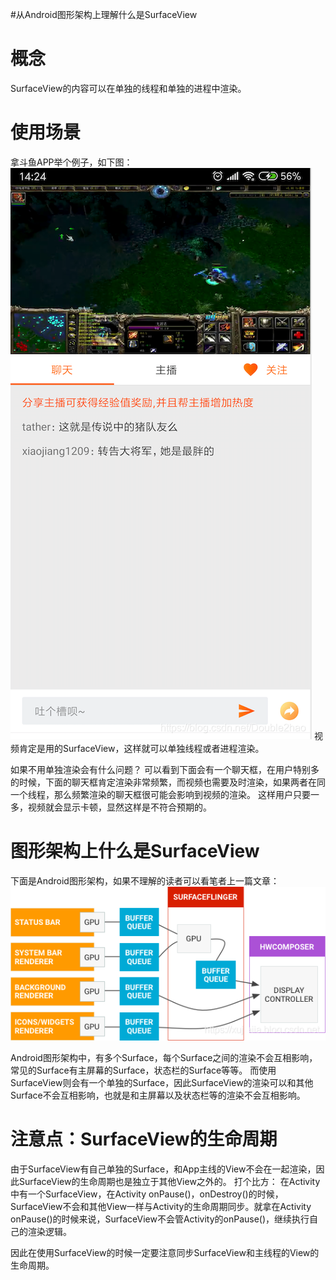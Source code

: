 #从Android图形架构上理解什么是SurfaceView
# 概念

SurfaceView的内容可以在单独的线程和单独的进程中渲染。

# 使用场景

拿斗鱼APP举个例子，如下图： <img src="https://raw.githubusercontent.com/Double2hao/xujiajia_blog/main/img/16210040234940.png" alt="在这里插入图片描述"> 视频肯定是用的SurfaceView，这样就可以单独线程或者进程渲染。

如果不用单独渲染会有什么问题？ 可以看到下面会有一个聊天框，在用户特别多的时候，下面的聊天框肯定渲染非常频繁，而视频也需要及时渲染，如果两者在同一个线程，那么频繁渲染的聊天框很可能会影响到视频的渲染。 这样用户只要一多，视频就会显示卡顿，显然这样是不符合预期的。

# 图形架构上什么是SurfaceView

下面是Android图形架构，如果不理解的读者可以看笔者上一篇文章：  <img src="https://raw.githubusercontent.com/Double2hao/xujiajia_blog/main/img/16210040236771.png" alt="在这里插入图片描述">

Android图形架构中，有多个Surface，每个Surface之间的渲染不会互相影响，常见的Surface有主屏幕的Surface，状态栏的Surface等等。 而使用SurfaceView则会有一个单独的Surface，因此SurfaceView的渲染可以和其他Surface不会互相影响，也就是和主屏幕以及状态栏等的渲染不会互相影响。

# 注意点：SurfaceView的生命周期

由于SurfaceView有自己单独的Surface，和App主线的View不会在一起渲染，因此SurfaceView的生命周期也是独立于其他View之外的。 打个比方： 在Activity中有一个SurfaceView，在Activity onPause()，onDestroy()的时候，SurfaceView不会和其他View一样与Activity的生命周期同步。就拿在Activity onPause()的时候来说，SurfaceView不会管Activity的onPause()，继续执行自己的渲染逻辑。

因此在使用SurfaceView的时候一定要注意同步SurfaceView和主线程的View的生命周期。
